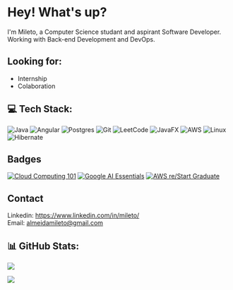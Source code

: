 # Hey! What's up?
I'm Mileto, a Computer Science studant and aspirant Software Developer. Working with Back-end Development and DevOps.

## Looking for:

* Internship
* Colaboration

## 💻 Tech Stack:
![Java](https://img.shields.io/badge/java-%23ED8B00.svg?style=for-the-badge&logo=openjdk&logoColor=white) ![Angular](https://img.shields.io/badge/angular-%23DD0031.svg?style=for-the-badge&logo=angular&logoColor=white) ![Postgres](https://img.shields.io/badge/postgres-%23316192.svg?style=for-the-badge&logo=postgresql&logoColor=white) ![Git](https://img.shields.io/badge/git-%23F05033.svg?style=for-the-badge&logo=git&logoColor=white) ![LeetCode](https://img.shields.io/badge/LeetCode-000000?style=for-the-badge&logo=LeetCode&logoColor=#d16c06) ![JavaFX](https://img.shields.io/badge/javafx-%23FF0000.svg?style=for-the-badge&logo=javafx&logoColor=white) ![AWS](https://img.shields.io/badge/AWS-%23FF9900.svg?style=for-the-badge&logo=amazon-aws&logoColor=white) ![Linux](https://img.shields.io/badge/Linux-FCC624?style=for-the-badge&logo=linux&logoColor=black) ![Hibernate](https://img.shields.io/badge/Hibernate-59666C?style=for-the-badge&logo=Hibernate&logoColor=white) 

## Badges

[![Cloud Computing 101](https://images.credly.com/size/110x110/images/8d67bbf4-128b-4141-b5f1-1bc61bbfbaa6/image.png)](https://www.credly.com/badges/0ac89561-dbac-4846-b26c-dea8713fa094/public_url) [![Google AI Essentials](https://images.credly.com/size/110x110/images/ea3eec65-ddad-4242-9c59-1defac0fa2d9/image.png)](https://www.credly.com/badges/9485183f-1311-4a05-8841-6e38ea3d88fa/public_url) [![AWS re/Start Graduate](https://images.credly.com/size/110x110/images/44e2c252-5d19-4574-9646-005f7225bf53/image.png)](https://www.credly.com/badges/ffe230f0-1e8d-4ec3-ac20-1077db99bc62/public_url)

## Contact
Linkedin: https://www.linkedin.com/in/mileto/ <br>
Email: almeidamileto@gmail.com

## 📊 GitHub Stats:
![](https://github-readme-stats.vercel.app/api?username=miletodev&theme=dark&hide_border=false&include_all_commits=false&count_private=false)<br/>

![](https://github-readme-stats.vercel.app/api/top-langs/?username=miletodev&theme=dark&hide_border=false&include_all_commits=false&count_private=false&layout=compact)
